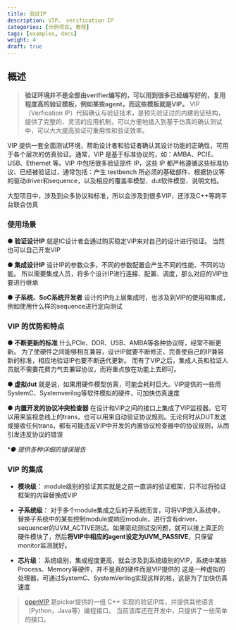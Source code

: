 ```yaml
---
title: 验证IP
description: VIP， verification IP
categories: [示例项目, 教程]
tags: [examples, docs]
weight: 4
draft: true
---
```


## 概述 
> **验证环境并不是全部由verifier编写的，可以用到很多已经编写好的，复用程度高的验证模板，例如某些agent，而这些模板就是VIP。**
>VIP（Verfication IP）代码确认与验证技术，是预先验证过的内建验证结构，提供了完整的、灵活的应用机制，可以方便地插入到基于仿真的确认测试中，可以大大提高验证可重用性和验证效率。

VIP 提供一套全面测试环境，帮助设计者和验证者确认其设计功能的正确性，可用于各个层次的仿真验证。通常，VIP 是基于标准协议的，如：AMBA、PCIE、USB、Ethernet 等。VIP 中包括很多验证部件 IP，这些 IP 都严格遵循这些标准协议、已经被验证过，通常包括：产生 testbench 所必须的基础部件、根据协议等的驱动driver和sequence，以及相应的覆盖率模型、dut软件模型、说明文档。

大型项目中，涉及到众多协议和标准，所以会涉及到很多VIP，还涉及C++等跨平台联合仿真


### 使用场景

**● 验证设计IP**
就是IC设计者会通过购买稳定VIP来对自己的设计进行验证。
当然也可以自己开发VIP

**● 集成设计IP**
设计IP的参数众多，不同的参数配置会产生不同的性能、不同的功能。
所以需要集成人员，将多个设计IP进行连接、配置、调度，那么对应的VIP也要进行继承

**● 子系统、SoC系统开发者**
设计的IP向上层集成时，也涉及到VIP的使用和集成，例如使用什么样的sequence进行定向测试

### VIP  的优势和特点

**● 不断更新的标准**
什么PCIe、DDR、USB、AMBA等各种协议呀，经常不断更新。
为了使硬件之间能够相互兼容，设计IP就要不断修正、完善使自己的IP兼容新的标准，相应地验证IP也要不断迭代更新。
而有了VIP之后，集成人员和验证人员就不需要花费力气去兼容协议，而将重点放在功能上去即可。

**● 虚拟dut**
就是说，如果用硬件模型仿真，可能会耗时巨大。VIP提供的一些用SystemC、Systemverilog等软件模拟的硬件，可加快仿真速度

**● 内置开发的协议冲突检查器**
在设计和VIP之间的接口上集成了VIP监视器。它可以用来监视总线上的trans，也可以用来自动验证协议规则。无论何时从DUT发送或接收任何trans，都有可能违反VIP中开发的内置协议检查器中的协议规则，从而引发违反协议的错误

**● 提供各种详细的错误报告*

### VIP 的集成
- **模块级**： module级别的验证其实就是之前一直讲的验证框架，只不过将验证框架的内容替换成VIP

- **子系统级**： 对于多个module集成之后的子系统而言，可将VIP嵌入系统中，替换子系统中的某些控制module或响应module，进行含有driver、sequencer的UVM_ACTIVE测试。如果驱动测试没问题，就可以接上真正的硬件模块了，然后**将VIP中相应的agent设定为UVM_PASSIVE**，只保留monitor监测就好。

- **芯片级**： 系统级别，集成程度更高，就会涉及到系统级别的VIP，系统中某些Process、Memory等硬件，并不是真的硬件而是VIP提供的
这是一种虚拟的处理器，可通过SystemC、SystemVerilog实现这样的核，这是为了加快仿真速度

> [openVIP](https://gitee.com/XS-MLVP/open-vip) 是picker提供的一组 C++ 实现的验证IP库，并提供其他语言（Python，Java等）编程接口。
> 当前该库还在开发中，只提供了一些简单的接口。
